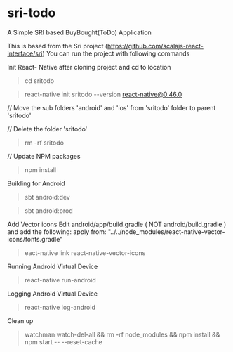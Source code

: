 # sri-todo
A Simple SRI based BuyBought(ToDo) Application


This is based from the Sri project (https://github.com/scalajs-react-interface/sri)
You can run the project with following commands

Init React- Native after cloning project and cd to location
>cd sritodo

>react-native init sritodo --version react-native@0.46.0


// Move the sub folders 'android' and 'ios' from 'sritodo' folder to parent 'sritodo'

// Delete the folder 'sritodo'

> rm -rf sritodo

// Update NPM packages

> npm install


Building for Android
>sbt android:dev

>sbt android:prod

Add Vector icons
Edit android/app/build.gradle ( NOT android/build.gradle ) and add the following:
apply from: "../../node_modules/react-native-vector-icons/fonts.gradle"
>eact-native link react-native-vector-icons

Running Android Virtual Device
>react-native run-android

Logging Android Virtual Device
>react-native log-android

Clean up
>watchman watch-del-all && rm -rf node_modules && npm install && npm start -- --reset-cache



